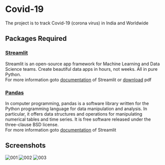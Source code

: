 # Covid-19
The project is to track Covid-19 (corona virus) in India and Worldwide

## Packages Required
### [Streamlit](https://www.streamlit.io/)
Streamlit is an open-source app framework for Machine Learning and Data Science teams. Create beautiful data apps in hours, not weeks. All in pure Python.<br>
For more information goto [documentation](https://docs.streamlit.io/en/stable/) of Streamlit or [download](https://docs.streamlit.io/_/downloads/en/latest/pdf/) pdf <br>
### [Pandas](https://pandas.pydata.org/)
In computer programming, pandas is a software library written for the Python programming language for data manipulation and analysis. In particular, it offers data structures and operations for manipulating numerical tables and time series. It is free software released under the three-clause BSD license. <br>
For more information goto [documentation](https://pandas.pydata.org/docs/) of Streamlit <br>
## Screenshots
![001](https://github.com/arabind-meher/NewsBot/blob/master/screenshots/001.png)
![002](https://github.com/arabind-meher/NewsBot/blob/master/screenshots/002.png)
![003](https://github.com/arabind-meher/NewsBot/blob/master/screenshots/003.png)
